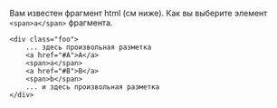 Вам известен фрагмент html (см ниже). Как вы выберите элемент `<span>a</span>` фрагмента.

```
<div class="foo">
    ... здесь произвольная разметка
    <a href="#A">A</a>
    <span>a</span>
    <a href="#B">B</a>
    <span>b</span>
    ... и здесь произвольная разметка
</div>
```
